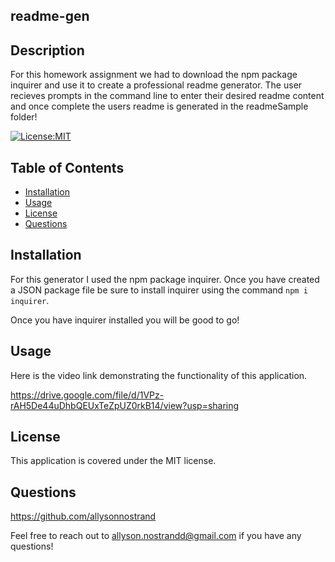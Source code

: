## readme-gen

## Description 

For this homework assignment we had to download the npm package inquirer and use it to create a professional readme generator. The user recieves prompts in the command line to enter their desired readme content and once complete the users readme is generated in the readmeSample folder! 

[![License:MIT](https://img.shields.io/badge/License-MIT-yellow.svg)](https://opensource.org/licenses/MIT)

## Table of Contents

- [Installation](#installation)
- [Usage](#usage)
- [License](#license)
- [Questions](#questions)

## Installation 

For this generator I used the npm package inquirer. Once you have created a JSON package file be sure to install inquirer using the command `npm i inquirer`. 

Once you have inquirer installed you will be good to go!

## Usage 

Here is the video link demonstrating the functionality of this application. 

https://drive.google.com/file/d/1VPz-rAH5De44uDhbQEUxTeZpUZ0rkB14/view?usp=sharing

## License 

This application is covered under the MIT license. 

## Questions 

https://github.com/allysonnostrand

Feel free to reach out to allyson.nostrandd@gmail.com if you have any questions!